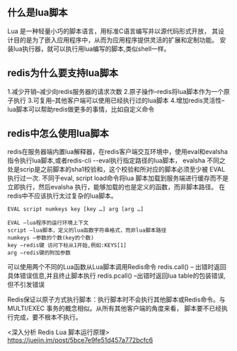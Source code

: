 ## 什么是lua脚本
Lua 是一种轻量小巧的脚本语言，用标准C语言编写并以源代码形式开放， 其设计目的是为了嵌入应用程序中，从而为应用程序提供灵活的扩展和定制功能。
安装lua执行器，就可以执行用lua编写的脚本,类似shell一样。

## redis为什么要支持lua脚本
1.减少开销–减少向redis服务器的请求次数
2.原子操作–redis将lua脚本作为一个原子执行
3.可复用–其他客户端可以使用已经执行过的lua脚本
4.增加redis灵活性–lua脚本可以帮助redis做更多的事情，比如自定义命令

## redis中怎么使用lua脚本
redis在服务器端内置lua解释器，在redis客户端交互环境中，使用eval和evalsha指令执行lua脚本,或者redis-cli --eval执行指定路径的lua脚本，
evalsha 不同之处是scrip是之前脚本的sha1校验和，这个校验和所对应的脚本必须至少被 EVAL 执行过一次. 不同于eval, script load命令将lua
脚本加载到服务端进行缓存而不是立即执行，然后evalsha 执行，能够加载的也是定义的函数，而非脚本路径。 在redis中不应该执行太过复杂的lua脚本。

    EVAL script numkeys key [key …] arg [arg …]
    
    EVAL —lua程序的运行环境上下文
    script —lua脚本，定义的lua函数字符串格式，而非lua脚本路径
    numkeys —参数的个数(key的个数)
    key —redis键 访问下标从1开始,例如:KEYS[1]
    arg —redis键的附加参数


可以使用两个不同的Lua函数从Lua脚本调用Redis命令
redis.call() – 出错时返回具体错误信息,并且终止脚本执行
redis.pcall() –出错时返回lua table的包装错误,但不引发错误

Redis保证以原子方式执行脚本：执行脚本时不会执行其他脚本或Redis命令。与 MULTI/EXEC 事务的概念相似。从所有其他客户端的角度来看，
脚本要不已经执行完成，要不根本不执行。

<深入分析 Redis Lua 脚本运行原理> https://juejin.im/post/5bce7e9fe51d457a772bcfc6